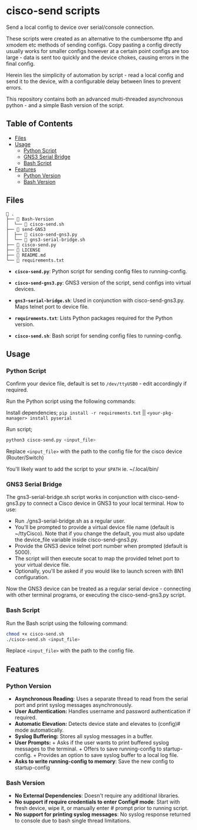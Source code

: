  # cisco-send scripts

Send a local config to device over serial/console connection. 

These scripts were created as an alternative to the cumbersome tftp and xmodem etc methods of sending configs. Copy pasting a config directly usually works for smaller configs however at a certain point configs are too large - data is sent too quickly and the device chokes, causing errors in the final config. 

Herein lies the simplicity of automation by script - read a local config and send it to the device, with a configurable delay between lines to prevent errors.

This repository contains both an advanced multi-threaded asynchronous python - and a simple Bash version of the script.

## Table of Contents

- [Files](#files)
- [Usage](#usage)
  - [Python Script](#python-script)
  - [GNS3 Serial Bridge](#gns3-serial-bridge)
  - [Bash Script](#bash-script)
- [Features](#features)
  - [Python Version](#python-version)
  - [Bash Version](#bash-version)

## Files
```
 .
├──  Bash-Version
│  └──  cisco-send.sh
├──  send-GNS3
│  ├──  cisco-send-gns3.py
│  └──  gns3-serial-bridge.sh
├──  cisco-send.py
├──  LICENSE
├──  README.md
└──  requirements.txt
```
- **`cisco-send.py`**: Python script for sending config files to running-config.

- **`cisco-send-gns3.py`**: GNS3 version of the script, send configs into virtual devices.
- **`gns3-serial-bridge.sh`**: Used in conjunction with cisco-send-gns3.py. Maps telnet port to device file.

- **`requirements.txt`**: Lists Python packages required for the Python version.
- **`cisco-send.sh`**: Bash script for sending config files to running-config.

## Usage

### Python Script

Confirm your device file, default is set to `/dev/ttyUSB0` - edit accordingly if required.

Run the Python script using the following commands:

Install dependencies;
`pip install -r requirements.txt` || `<your-pkg-manager> install pyserial`

Run script;
```bash
python3 cisco-send.py <input_file>
```

Replace `<input_file>` with the path to the config file for the cisco device (Router/Switch)

You'll likely want to add the script to your `$PATH` ie. ~/.local/bin/ 

### GNS3 Serial Bridge

The gns3-serial-bridge.sh script works in conjunction with cisco-send-gns3.py to connect a Cisco device in GNS3 to your local terminal.
How to use:

 + Run ./gns3-serial-bridge.sh as a regular user.
 + You'll be prompted to provide a virtual device file name (default is ~/ttyCisco). Note that if you change the default, you must also update the device_file variable inside cisco-send-gns3.py.
 + Provide the GNS3 device telnet port number when prompted (default is 5000).
 + The script will then execute socat to map the provided telnet port to your virtual device file.
 + Optionally, you'll be asked if you would like to launch screen with 8N1 configuration.

Now the GNS3 device can be treated as a regular serial device - connecting with other terminal programs, or executing the cisco-send-gns3.py script.

### Bash Script

Run the Bash script using the following command:

```bash
chmod +x cisco-send.sh
./cisco-send.sh <input_file>
```

Replace `<input_file>` with the path to the config file.

## Features

### Python Version

- **Asynchronous Reading**: Uses a separate thread to read from the serial port and print syslog messages asynchronously.
- **User Authentication:** Handles username and password authentication if required.
- **Automatic Elevation:** Detects device state and elevates to (config)# mode automatically.
- **Syslog Buffering:** Stores all syslog messages in a buffer.
- **User Prompts:**
      +  Asks if the user wants to print buffered syslog messages to the terminal.
      +  Offers to save running-config to startup-config.
      +  Provides an option to save syslog buffer to a local log file.
- **Asks to write running-config to memory**: Save the new config to startup-config

### Bash Version

- **No External Dependencies**: Doesn't require any additional libraries.
- **No support if require credentials to enter Config# mode**: Start with fresh device, wipe it, or manually enter # prompt prior to running script.
- **No support for printing syslog messages**: No syslog response returned to console due to bash single thread limitations.
